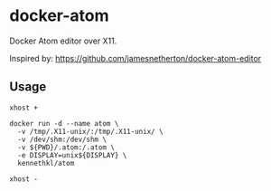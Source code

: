 docker-atom
===========

Docker Atom editor over X11.

Inspired by: https://github.com/jamesnetherton/docker-atom-editor

Usage
-----

```shell
xhost +

docker run -d --name atom \
  -v /tmp/.X11-unix/:/tmp/.X11-unix/ \
  -v /dev/shm:/dev/shm \
  -v ${PWD}/.atom:/.atom \
  -e DISPLAY=unix${DISPLAY} \
  kennethkl/atom

xhost -
```
